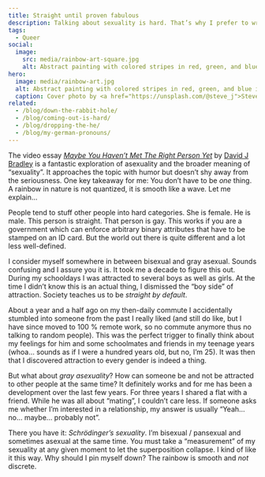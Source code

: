 ```yaml
---
title: Straight until proven fabulous
description: Talking about sexuality is hard. That’s why I prefer to write.
tags:
  - Queer
social:
  image:
    src: media/rainbow-art-square.jpg
    alt: Abstract painting with colored stripes in red, green, and blue in the background and a rainbow in the lower right hand side.
hero:
  image: media/rainbow-art.jpg
  alt: Abstract painting with colored stripes in red, green, and blue in the background and a rainbow in the lower right hand side.
  caption: Cover photo by <a href="https://unsplash.com/@steve_j">Steve Johnson</a> on <a href="https://unsplash.com/photos/5Z9GhJJjiCc">Unsplash</a>.
related:
  - /blog/down-the-rabbit-hole/
  - /blog/coming-out-is-hard/
  - /blog/dropping-the-he/
  - /blog/my-german-pronouns/
---
```


The video essay _[Maybe You Haven’t Met The Right Person Yet](https://www.youtube.com/watch?v=vkRPPcxPPjA)_ by [David J Bradley](https://www.youtube.com/c/DavidJBradley) is a fantastic exploration of asexuality and the broader meaning of “sexuality”. It approaches the topic with humor but doesn’t shy away from the seriousness. One key takeaway for me: You don’t have to be _one_ thing. A rainbow in nature is not quantized, it is smooth like a wave. Let me explain…

People tend to stuff other people into hard categories. She is female. He is male. This person is straight. That person is gay. This works if you are a government which can enforce arbitrary binary attributes that have to be stamped on an ID card. But the world out there is quite different and a lot less well-defined.

I consider myself somewhere in between bisexual and gray asexual. Sounds confusing and I assure you it is. It took me a decade to figure this out. During my schooldays I was attracted to several boys as well as girls. At the time I didn’t know this is an actual thing, I dismissed the “boy side” of attraction. Society teaches us to be _straight by default_.

About a year and a half ago on my then-daily commute I accidentally stumbled into someone from the past I really liked (and still do like, but I have since moved to 100 % remote work, so no commute anymore thus no talking to random people). This was the perfect trigger to finally think about my feelings for him and some schoolmates and friends in my teenage years (whoa… sounds as if I were a hundred years old, but no, I’m 25). It was then that I discovered attraction to every gender is indeed a thing.

But what about _gray asexuality_? How can someone be and not be attracted to other people at the same time? It definitely works and for me has been a development over the last few years. For three years I shared a flat with a friend. While he was all about “mating”, I couldn’t care less. If someone asks me whether I’m interested in a relationship, my answer is usually “Yeah… no… maybe… probably not”.

There you have it: _Schrödinger’s sexuality_. I’m bisexual / pansexual and sometimes asexual at the same time. You must take a “measurement” of my sexuality at any given moment to let the superposition collapse. I kind of like it this way. Why should I pin myself down? The rainbow is smooth and _not_ discrete.
